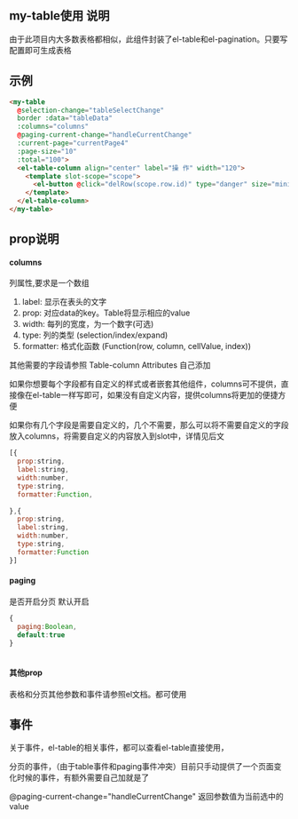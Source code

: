 ## my-table使用 说明
由于此项目内大多数表格都相似，此组件封装了el-table和el-pagination。只要写配置即可生成表格


## 示例

```html
<my-table
  @selection-change="tableSelectChange"
  border :data="tableData"
  :columns="columns"
  @paging-current-change="handleCurrentChange"
  :current-page="currentPage4"
  :page-size="10"
  :total="100">
  <el-table-column align="center" label="操 作" width="120">
    <template slot-scope="scope">
      <el-button @click="delRow(scope.row.id)" type="danger" size="mini">删除ID:{{scope.row.id}}</el-button>
    </template>
  </el-table-column>
</my-table>
```

## prop说明

#### columns
  列属性,要求是一个数组

  1. label: 显示在表头的文字
  2. prop: 对应data的key。Table将显示相应的value
  3. width: 每列的宽度，为一个数字(可选)
  4. type: 列的类型 (selection/index/expand)
  5. formatter: 格式化函数 (Function(row, column, cellValue, index))
  
  其他需要的字段请参照 Table-column Attributes 自己添加
  
  如果你想要每个字段都有自定义的样式或者嵌套其他组件，columns可不提供，直接像在el-table一样写即可，如果没有自定义内容，提供columns将更加的便捷方便
  
  如果你有几个字段是需要自定义的，几个不需要，那么可以将不需要自定义的字段放入columns，将需要自定义的内容放入到slot中，详情见后文
  ```javascript
  [{
    prop:string,
    label:string,
    width:number,
    type:string,
    formatter:Function,
    
  },{
    prop:string,
    label:string,
    width:number,
    type:string,
    formatter:Function
  }]
  ```
  
#### paging
  是否开启分页  默认开启
  ```javascript
  {
    paging:Boolean,
    default:true
  }
    
  ```
 
#### 其他prop

表格和分页其他参数和事件请参照el文档。都可使用

## 事件

关于事件，el-table的相关事件，都可以查看el-table直接使用，

分页的事件，（由于table事件和paging事件冲突）目前只手动提供了一个页面变化时候的事件，有额外需要自己加就是了

@paging-current-change="handleCurrentChange" 返回参数值为当前选中的value



 

